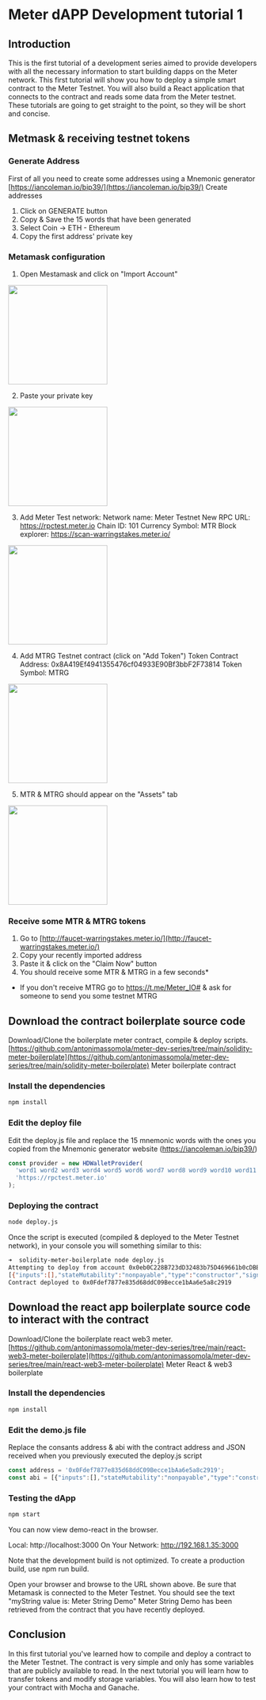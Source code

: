 # Meter dAPP Development tutorial 1

## Introduction

This is the first tutorial of a development series aimed to provide developers with all the necessary information to start building dapps on the Meter network.
This first tutorial will show you how to deploy a simple smart contract to the Meter Testnet. You will also build a React application that connects to the contract and reads some data from the Meter testnet.
These tutorials are going to get straight to the point, so they will be short and concise.

## Metmask & receiving testnet tokens

### Generate Address

First of all you need to create some addresses using a Mnemonic generator
[https://iancoleman.io/bip39/](https://iancoleman.io/bip39/) Create addresses

1. Click on GENERATE button
2. Copy & Save the 15 words that have been generated
3. Select Coin -> ETH - Ethereum
4. Copy the first address' private key

### Metamask configuration

1. Open Mestamask and click on "Import Account"
<img src="./img/tutorial1/meta1.png" width="200">

2. Paste your private key
<img src="./img/tutorial1/meta2.png" width="200">

3. Add Meter Test network:
    Network name: Meter Testnet
    New RPC URL: https://rpctest.meter.io
    Chain ID: 101
    Currency Symbol: MTR
    Block explorer: https://scan-warringstakes.meter.io/
<img src="./img/tutorial1/meta3.png" width="200">

4. Add MTRG Testnet contract (click on "Add Token")
    Token Contract Address: 0x8A419Ef4941355476cf04933E90Bf3bbF2F73814
    Token Symbol: MTRG
<img src="./img/tutorial1/meta4.png" width="200">

5. MTR & MTRG should appear on the "Assets" tab
<img src="./img/tutorial1/meta5.png" width="200">

### Receive some MTR & MTRG tokens

1. Go to [http://faucet-warringstakes.meter.io/](http://faucet-warringstakes.meter.io/) 
2. Copy your recently imported address 
3. Paste it & click on the "Claim Now" button
4. You should receive some MTR & MTRG in a few seconds*

* If you don't receive MTRG go to https://t.me/Meter_IO# & ask for someone to send you some testnet MTRG 

## Download the contract boilerplate source code

Download/Clone the boilerplate meter contract, compile & deploy scripts.
[https://github.com/antonimassomola/meter-dev-series/tree/main/solidity-meter-boilerplate](https://github.com/antonimassomola/meter-dev-series/tree/main/solidity-meter-boilerplate) Meter boilerplate contract

### Install the dependencies

````bash
npm install
````

### Edit the deploy file

Edit the deploy.js file and replace the 15 mnemonic words with the ones you copied from the Mnemonic generator website (https://iancoleman.io/bip39/)

````javascript
const provider = new HDWalletProvider(
  'word1 word2 word3 word4 word5 word6 word7 word8 word9 word10 word11 word12 word13 word14 word15',
  'https://rpctest.meter.io'
);
````

### Deploying the contract

````bash
node deploy.js
````

Once the script is executed (compiled & deployed to the Meter Testnet network), in your console you will something similar to this:

````bash
➜  solidity-meter-boilerplate node deploy.js
Attempting to deploy from account 0x0eb0C228B723dD32483b75D469661b0cDBE73264
[{"inputs":[],"stateMutability":"nonpayable","type":"constructor","signature":"constructor"},{"inputs":[],"name":"getArray","outputs":[{"internalType":"string[]","name":"","type":"string[]"}],"stateMutability":"view","type":"function","constant":true,"signature":"0xd504ea1d"},{"inputs":[{"internalType":"uint256","name":"","type":"uint256"}],"name":"myArray","outputs":[{"internalType":"string","name":"","type":"string"}],"stateMutability":"view","type":"function","constant":true,"signature":"0xcc3e57d9"},{"inputs":[],"name":"myString","outputs":[{"internalType":"string","name":"","type":"string"}],"stateMutability":"view","type":"function","constant":true,"signature":"0x492bfa18"}]
Contract deployed to 0x0Fdef7877e835d68ddC09Becce1bAa6e5a8c2919
````

## Download the react app boilerplate source code to interact with the contract

Download/Clone the boilerplate react web3 meter.
[https://github.com/antonimassomola/meter-dev-series/tree/main/react-web3-meter-boilerplate](https://github.com/antonimassomola/meter-dev-series/tree/main/react-web3-meter-boilerplate) Meter React & web3 boilerplate

### Install the dependencies

````bash
npm install
````

### Edit the demo.js file

Replace the consants address & abi with the contract address and JSON received when you previously executed the deploy.js script

````javascript
const address = '0x0Fdef7877e835d68ddC09Becce1bAa6e5a8c2919';
const abi = [{"inputs":[],"stateMutability":"nonpayable","type":"constructor","signature":"constructor"},{"inputs":[],"name":"getArray","outputs":[{"internalType":"string[]","name":"","type":"string[]"}],"stateMutability":"view","type":"function","constant":true,"signature":"0xd504ea1d"},{"inputs":[{"internalType":"uint256","name":"","type":"uint256"}],"name":"myArray","outputs":[{"internalType":"string","name":"","type":"string"}],"stateMutability":"view","type":"function","constant":true,"signature":"0xcc3e57d9"},{"inputs":[],"name":"myString","outputs":[{"internalType":"string","name":"","type":"string"}],"stateMutability":"view","type":"function","constant":true,"signature":"0x492bfa18"}];
````

### Testing the dApp

````bash
npm start
````

You can now view demo-react in the browser.

  Local:            http://localhost:3000
  On Your Network:  http://192.168.1.35:3000

Note that the development build is not optimized.
To create a production build, use npm run build.

Open your browser and browse to the URL shown above. Be sure that Metamask is connected to the Meter Testnet.
You should see the text "myString value is: Meter String Demo"
Meter String Demo has been retrieved from the contract that you have recently deployed.

## Conclusion

In this first tutorial you've learned how to compile and deploy a contract to the Meter Testnet. The contract is very simple and only has some variables that are publicly available to read. In the next tutorial you will learn how to transfer tokens and modify storage variables. You will also learn how to test your contract with Mocha and Ganache.